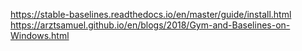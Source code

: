 https://stable-baselines.readthedocs.io/en/master/guide/install.html
https://arztsamuel.github.io/en/blogs/2018/Gym-and-Baselines-on-Windows.html